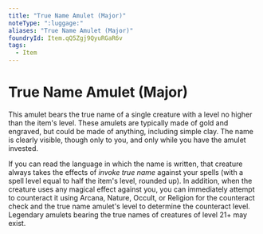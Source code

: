 ```yaml
---
title: "True Name Amulet (Major)"
noteType: ":luggage:"
aliases: "True Name Amulet (Major)"
foundryId: Item.qQ5Zgj9QyuRGaR6v
tags:
  - Item
---
```


# True Name Amulet (Major)

This amulet bears the true name of a single creature with a level no higher than the item's level. These amulets are typically made of gold and engraved, but could be made of anything, including simple clay. The name is clearly visible, though only to you, and only while you have the amulet invested.

If you can read the language in which the name is written, that creature always takes the effects of _invoke true name_ against your spells (with a spell level equal to half the item's level, rounded up). In addition, when the creature uses any magical effect against you, you can immediately attempt to counteract it using Arcana, Nature, Occult, or Religion for the counteract check and the true name amulet's level to determine the counteract level. Legendary amulets bearing the true names of creatures of level 21+ may exist.
